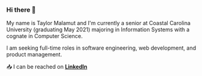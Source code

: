 ### Hi there 👋

My name is Taylor Malamut and I'm currently a senior at Coastal Carolina University (graduating May 2021) majoring in Information Systems with a cognate in Computer Science.

I am seeking full-time roles in software engineering, web development, and product management. 

:inbox_tray: I can be reached on [**LinkedIn**](https://www.linkedin.com/in/tmalamut)



<!--
**tmalamut/tmalamut** is a ✨ _special_ ✨ repository because its `README.md` (this file) appears on your GitHub profile.

Here are some ideas to get you started:

- 🔭 I’m currently working on ...
- 🌱 I’m currently learning ...
- 👯 I’m looking to collaborate on ...
- 🤔 I’m looking for help with ...
- 💬 Ask me about ...
- 📫 How to reach me: ...
- 😄 Pronouns: ...
- ⚡ Fun fact: ...
-->
